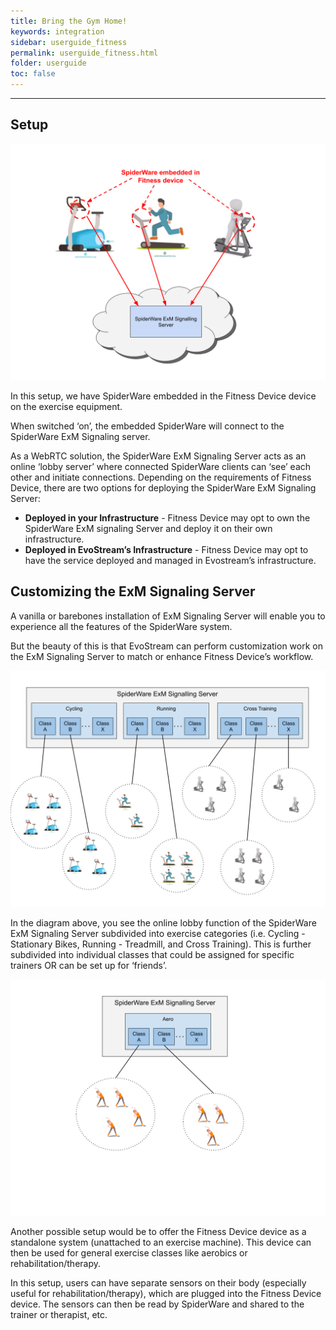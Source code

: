 ```yaml
---
title: Bring the Gym Home!
keywords: integration
sidebar: userguide_fitness
permalink: userguide_fitness.html
folder: userguide
toc: false
---
```


------

## Setup

![](images/userguide/generic_fitness_setup.png)

In this setup, we have SpiderWare embedded in the Fitness Device device on the exercise equipment.

When switched ‘on’, the embedded SpiderWare will connect to the SpiderWare ExM Signaling server.

As a WebRTC solution, the SpiderWare ExM Signaling Server acts as an online ‘lobby server’ where connected SpiderWare clients can ‘see’ each other and initiate connections. Depending on the requirements of Fitness Device, there are two options for deploying the SpiderWare ExM Signaling Server:

- **Deployed in your Infrastructure** - Fitness Device may opt to own the SpiderWare ExM signaling Server and deploy it on their own infrastructure.
- **Deployed in EvoStream’s Infrastructure** - Fitness Device may opt to have the service deployed and managed in Evostream’s infrastructure.



## Customizing the ExM Signaling Server

A vanilla or barebones installation of ExM Signaling Server will enable you to experience all the features of the SpiderWare system.

But the beauty of this is that EvoStream can perform customization work on the ExM Signaling Server to match or enhance Fitness Device’s workflow.

![](images/userguide/exm_generic_fitness_setup-1.png)

In the diagram above, you see the online lobby function of the SpiderWare ExM Signaling Server subdivided into exercise categories (i.e. Cycling - Stationary Bikes, Running - Treadmill, and Cross Training). This is further subdivided into individual classes that could be assigned for specific trainers OR can be set up for ‘friends’.

![](images/userguide/exm_generic_fitness_setup-2.png)

Another possible setup would be to offer the Fitness Device device as a standalone system (unattached to an exercise machine). This device can then be used for general exercise classes like aerobics or rehabilitation/therapy.

In this setup, users can have separate sensors on their body (especially useful for rehabilitation/therapy), which are plugged into the Fitness Device device. The sensors can then be read by SpiderWare and shared to the trainer or therapist, etc.



